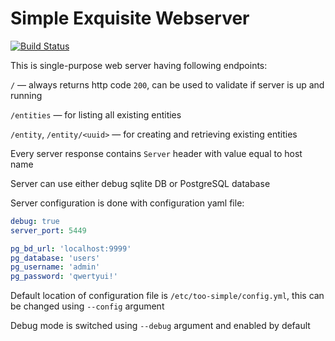 # Simple Exquisite Webserver
[![Build Status](https://travis-ci.org/outcatcher/simple-exquisite-webserver.svg?branch=master)](https://travis-ci.org/outcatcher/simple-exquisite-webserver)

This is single-purpose web server having following endpoints:

`/` — always returns http code `200`, can be used to validate if server is up and running

`/entities` — for listing all existing entities

`/entity`, `/entity/<uuid>` — for creating and retrieving existing entities

Every server response contains `Server` header with value equal to host name 

Server can use either debug sqlite DB or PostgreSQL database

Server configuration is done with configuration yaml file:
```yaml
debug: true
server_port: 5449 

pg_bd_url: 'localhost:9999'
pg_database: 'users'
pg_username: 'admin'
pg_password: 'qwertyui!'
```

Default location of configuration file is `/etc/too-simple/config.yml`,
this can be changed using `--config` argument 

Debug mode is switched using `--debug` argument and enabled by default
